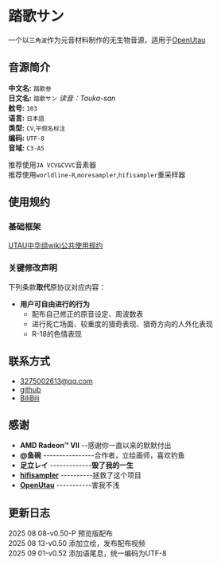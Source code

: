 # 踏歌サン

一个以`三角波`作为元音材料制作的无生物音源，适用于[OpenUtau](https://github.com/stakira/OpenUtau)

## 音源简介

**中文名:** `踏歌叁`  
**日文名:** `踏歌サン`  *读音：Tauka-san*  
**舷号:** `103`  
**语言:** `日本語`  
**类型:** `CV`,`平假名标注`  
**编码:** `UTF-8`  
**音域:** `C3-A5`  

推荐使用`JA VCV&CVVC`音素器  
推荐使用`worldline-R`,`moresampler`,`hifisampler`重采样器   



## 使用规约

### 基础框架
[UTAU中华组wiki公共使用规约](https://utauchn.huijiwiki.com/wiki/%E5%85%AC%E5%85%B1%E8%A7%84%E7%BA%A6)
### 关键修改声明
下列条款**取代**原协议对应内容：
- **用户可自由进行的行为**  
    - 配布自己修正的原音设定、周波数表
    - 进行死亡场面、较重度的猎奇表现、猎奇方向的人外化表现
    - R-18的色情表现



## 联系方式

- <3275002613@qq.com>  
- [github](https://github.com/HalflifeBundia)
- [BiliBili](https://space.bilibili.com/521427933?spm_id_from=333.1007.0.0)



## 感谢

- **AMD Radeon™ VII** --感谢你一直以来的默默付出
- **@鱼碗** ----------------合作者，立绘画师，喜欢钓鱼
- **足立レイ** -------------**毁了我的一生**
- **[hifisampler](https://github.com/openhachimi/hifisampler)** ----------拯救了这个项目
- **[OpenUtau](https://github.com/stakira/OpenUtau)** -----------害我不浅

## 更新日志
2025 08 08-v0.50-P 预览版配布  
2025 08 13-v0.50 添加立绘，发布配布视频  
2025 09 01-v0.52 添加语尾息，统一编码为UTF-8